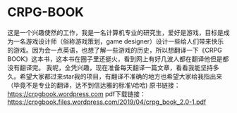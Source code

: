 # CRPG-BOOK
这是一个兴趣使然的工作，我是一名计算机专业的研究生，爱好是游戏，目标是成为一名游戏设计师（俗称游戏策划，game designer）设计一些给人们带来快乐的游戏。因为会一点英语，也想了解一些游戏的历史，所以想翻译一下《CRPG BOOK》这本书，这本书在圈子里还挺火，看到网上有好几波人都在翻译他但是都没有翻译完。
我呢，全凭兴趣，现在准备每天翻译一篇文章，看看我能坚持多久。希望大家都过来star我的项目，有翻译不准确的地方也希望大家给我指出来（毕竟不是专业的翻译，达不到信达雅的标准\哈哈)
原书链接：https://crpgbook.wordpress.com
pdf下载链接：https://crpgbook.files.wordpress.com/2019/04/crpg_book_2.0-1.pdf
